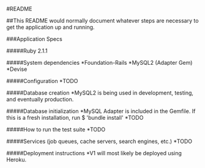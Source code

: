 #README

##This README would normally document whatever steps are necessary to get the application up and running.

###Application Specs

#####Ruby 2.1.1

#####System dependencies
*Foundation-Rails
*MySQL2 (Adapter Gem)
*Devise

#####Configuration
*TODO

#####Database creation
*MySQL2 is being used in development, testing, and eventually production.

#####Database initialization
*MySQL Adapter is included in the Gemfile. If this is a fresh installation, run $ 'bundle install'
*TODO

#####How to run the test suite
*TODO

#####Services (job queues, cache servers, search engines, etc.)
*TODO

#####Deployment instructions
*V1 will most likely be deployed using Heroku.

